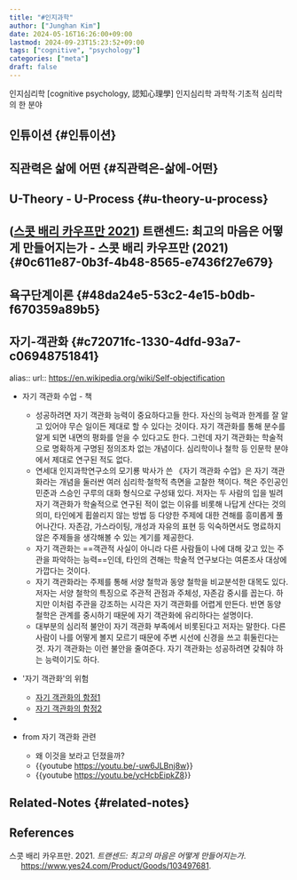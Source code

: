 ```yaml
---
title: "#인지과학"
author: ["Junghan Kim"]
date: 2024-05-16T16:26:00+09:00
lastmod: 2024-09-23T15:23:52+09:00
tags: ["cognitive", "psychology"]
categories: ["meta"]
draft: false
---
```


인지심리학 [cognitive psychology, 認知心理學] 인지심리학 과학적·기초적 심리학의 한 분야


## 인튜이션 {#인튜이션}


## 직관력은 삶에 어떤 {#직관력은-삶에-어떤}


## U-Theory - U-Process {#u-theory-u-process}


## (<a href="#citeproc_bib_item_1">스콧 배리 카우프만 2021</a>) 트랜센드: 최고의 마음은 어떻게 만들어지는가 - 스콧 배리 카우프만 (2021) {#0c611e87-0b3f-4b48-8565-e7436f27e679}


## 욕구단계이론 {#48da24e5-53c2-4e15-b0db-f670359a89b5}


## 자기-객관화 {#c72071fc-1330-4dfd-93a7-c06948751841}

alias:: url:: <https://en.wikipedia.org/wiki/Self-objectification>

-   자기 객관화 수업 - 책
    -   성공하려면 자기 객관화 능력이 중요하다고들 한다. 자신의 능력과 한계를 잘 알고 있어야 무슨 일이든 제대로 할 수 있다는 것이다. 자기 객관화를 통해 분수를 알게 되면 내면의 평화를 얻을 수 있다고도 한다. 그런데 자기 객관화는 학술적으로 명확하게 구명된 정의조차 없는 개념이다. 심리학이나 철학 등 인문학 분야에서 제대로 연구된 적도 없다.
    -   연세대 인지과학연구소의 모기룡 박사가 쓴 《자기 객관화 수업》은 자기 객관화라는 개념을 둘러싼 여러 심리학·철학적 측면을 고찰한 책이다. 책은 주인공인 민준과 스승인 구루의 대화 형식으로 구성돼 있다. 저자는 두 사람의 입을 빌려 자기 객관화가 학술적으로 연구된 적이 없는 이유를 비롯해 나답게 산다는 것의 의미, 타인에게 휩쓸리지 않는 방법 등 다양한 주제에 대한 견해를 흥미롭게 풀어나간다. 자존감, 가스라이팅, 개성과 자유의 표현 등 익숙하면서도 명료하지 않은 주제들을 생각해볼 수 있는 계기를 제공한다.
    -   자기 객관화는 ==객관적 사실이 아니라 다른 사람들이 나에 대해 갖고 있는 주관을 파악하는 능력==인데, 타인의 견해는 학술적 연구보다는 여론조사 대상에 가깝다는 것이다.
    -   자기 객관화라는 주제를 통해 서양 철학과 동양 철학을 비교분석한 대목도 있다. 저자는 서양 철학의 특징으로 주관적 관점과 주체성, 자존감 중시를 꼽는다. 하지만 이처럼 주관을 강조하는 시각은 자기 객관화를 어렵게 만든다. 반면 동양 철학은 관계를 중시하기 때문에 자기 객관화에 유리하다는 설명이다.
    -   대부분의 심리적 불안이 자기 객관화 부족에서 비롯된다고 저자는 말한다. 다른 사람이 나를 어떻게 볼지 모르기 때문에 주변 시선에 신경을 쓰고 휘둘린다는 것. 자기 객관화는 이런 불안을 줄여준다. 자기 객관화는 성공하려면 갖춰야 하는 능력이기도 하다.
-   '자기 객관화'의 위험
    -   [자기 객관화의 함정1](https://brunch.co.kr/@hagi814/124)
    -   [자기 객관화의 함정2](https://brunch.co.kr/@hagi814/125)
-

-   from 자기 객관화 관련
    -   왜 이것을 보라고 던졌을까?
    -   {{youtube <https://youtu.be/-uw6JLBnj8w>}}
    -   {{youtube <https://youtu.be/ycHcbEipkZ8>}}


## Related-Notes {#related-notes}

## References

<style>.csl-entry{text-indent: -1.5em; margin-left: 1.5em;}</style><div class="csl-bib-body">
  <div class="csl-entry"><a id="citeproc_bib_item_1"></a>스콧 배리 카우프만. 2021. <i>트랜센드: 최고의 마음은 어떻게 만들어지는가</i>. <a href="https://www.yes24.com/Product/Goods/103497681">https://www.yes24.com/Product/Goods/103497681</a>.</div>
</div>
